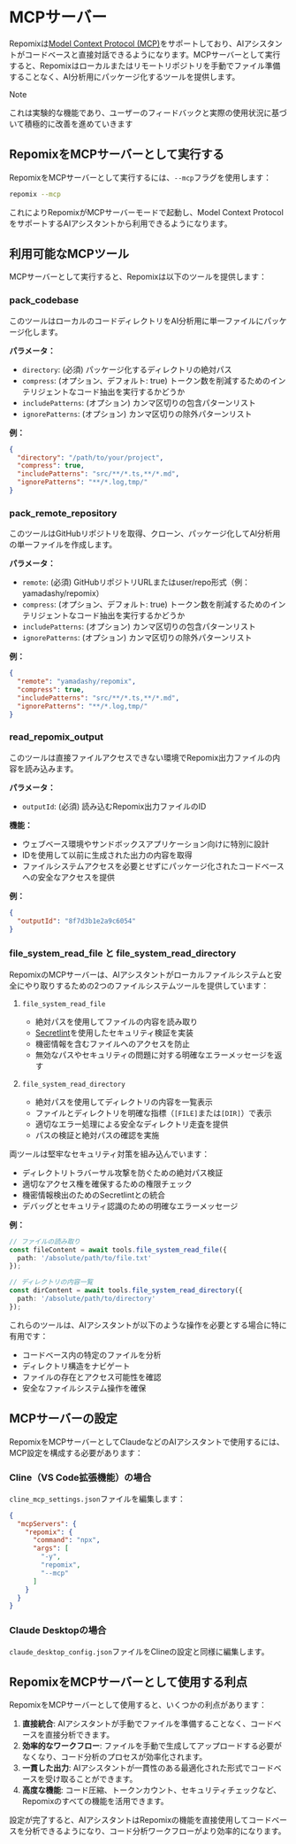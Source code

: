 # MCPサーバー

Repomixは[Model Context Protocol (MCP)](https://modelcontextprotocol.io)をサポートしており、AIアシスタントがコードベースと直接対話できるようになります。MCPサーバーとして実行すると、Repomixはローカルまたはリモートリポジトリを手動でファイル準備することなく、AI分析用にパッケージ化するツールを提供します。

> [!NOTE]  
> これは実験的な機能であり、ユーザーのフィードバックと実際の使用状況に基づいて積極的に改善を進めていきます

## RepomixをMCPサーバーとして実行する

RepomixをMCPサーバーとして実行するには、`--mcp`フラグを使用します：

```bash
repomix --mcp
```

これによりRepomixがMCPサーバーモードで起動し、Model Context ProtocolをサポートするAIアシスタントから利用できるようになります。

## 利用可能なMCPツール

MCPサーバーとして実行すると、Repomixは以下のツールを提供します：

### pack_codebase

このツールはローカルのコードディレクトリをAI分析用に単一ファイルにパッケージ化します。

**パラメータ：**
- `directory`: (必須) パッケージ化するディレクトリの絶対パス
- `compress`: (オプション、デフォルト: true) トークン数を削減するためのインテリジェントなコード抽出を実行するかどうか
- `includePatterns`: (オプション) カンマ区切りの包含パターンリスト
- `ignorePatterns`: (オプション) カンマ区切りの除外パターンリスト

**例：**
```json
{
  "directory": "/path/to/your/project",
  "compress": true,
  "includePatterns": "src/**/*.ts,**/*.md",
  "ignorePatterns": "**/*.log,tmp/"
}
```

### pack_remote_repository

このツールはGitHubリポジトリを取得、クローン、パッケージ化してAI分析用の単一ファイルを作成します。

**パラメータ：**
- `remote`: (必須) GitHubリポジトリURLまたはuser/repo形式（例：yamadashy/repomix）
- `compress`: (オプション、デフォルト: true) トークン数を削減するためのインテリジェントなコード抽出を実行するかどうか
- `includePatterns`: (オプション) カンマ区切りの包含パターンリスト
- `ignorePatterns`: (オプション) カンマ区切りの除外パターンリスト

**例：**
```json
{
  "remote": "yamadashy/repomix",
  "compress": true,
  "includePatterns": "src/**/*.ts,**/*.md",
  "ignorePatterns": "**/*.log,tmp/"
}
```

### read_repomix_output

このツールは直接ファイルアクセスできない環境でRepomix出力ファイルの内容を読み込みます。

**パラメータ：**
- `outputId`: (必須) 読み込むRepomix出力ファイルのID

**機能：**
- ウェブベース環境やサンドボックスアプリケーション向けに特別に設計
- IDを使用して以前に生成された出力の内容を取得
- ファイルシステムアクセスを必要とせずにパッケージ化されたコードベースへの安全なアクセスを提供

**例：**
```json
{
  "outputId": "8f7d3b1e2a9c6054"
}
```

### file_system_read_file と file_system_read_directory

RepomixのMCPサーバーは、AIアシスタントがローカルファイルシステムと安全にやり取りするための2つのファイルシステムツールを提供しています：

1. `file_system_read_file`
   - 絶対パスを使用してファイルの内容を読み取り
   - [Secretlint](https://github.com/secretlint/secretlint)を使用したセキュリティ検証を実装
   - 機密情報を含むファイルへのアクセスを防止
   - 無効なパスやセキュリティの問題に対する明確なエラーメッセージを返す

2. `file_system_read_directory`
   - 絶対パスを使用してディレクトリの内容を一覧表示
   - ファイルとディレクトリを明確な指標（`[FILE]`または`[DIR]`）で表示
   - 適切なエラー処理による安全なディレクトリ走査を提供
   - パスの検証と絶対パスの確認を実施

両ツールは堅牢なセキュリティ対策を組み込んでいます：
- ディレクトリトラバーサル攻撃を防ぐための絶対パス検証
- 適切なアクセス権を確保するための権限チェック
- 機密情報検出のためのSecretlintとの統合
- デバッグとセキュリティ認識のための明確なエラーメッセージ

**例：**
```typescript
// ファイルの読み取り
const fileContent = await tools.file_system_read_file({
  path: '/absolute/path/to/file.txt'
});

// ディレクトリの内容一覧
const dirContent = await tools.file_system_read_directory({
  path: '/absolute/path/to/directory'
});
```

これらのツールは、AIアシスタントが以下のような操作を必要とする場合に特に有用です：
- コードベース内の特定のファイルを分析
- ディレクトリ構造をナビゲート
- ファイルの存在とアクセス可能性を確認
- 安全なファイルシステム操作を確保

## MCPサーバーの設定

RepomixをMCPサーバーとしてClaudeなどのAIアシスタントで使用するには、MCP設定を構成する必要があります：

### Cline（VS Code拡張機能）の場合

`cline_mcp_settings.json`ファイルを編集します：

```json
{
  "mcpServers": {
    "repomix": {
      "command": "npx",
      "args": [
        "-y",
        "repomix",
        "--mcp"
      ]
    }
  }
}
```

### Claude Desktopの場合

`claude_desktop_config.json`ファイルをClineの設定と同様に編集します。

## RepomixをMCPサーバーとして使用する利点

RepomixをMCPサーバーとして使用すると、いくつかの利点があります：

1. **直接統合**: AIアシスタントが手動でファイルを準備することなく、コードベースを直接分析できます。
2. **効率的なワークフロー**: ファイルを手動で生成してアップロードする必要がなくなり、コード分析のプロセスが効率化されます。
3. **一貫した出力**: AIアシスタントが一貫性のある最適化された形式でコードベースを受け取ることができます。
4. **高度な機能**: コード圧縮、トークンカウント、セキュリティチェックなど、Repomixのすべての機能を活用できます。

設定が完了すると、AIアシスタントはRepomixの機能を直接使用してコードベースを分析できるようになり、コード分析ワークフローがより効率的になります。
